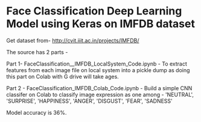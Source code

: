 # Face Classification Deep Learning Model using Keras on IMFDB dataset 

Get dataset from- http://cvit.iiit.ac.in/projects/IMFDB/

The source has 2 parts - 

Part 1- FaceClassification__IMFDB_LocalSystem_Code.ipynb - To extract features from each image file on local system into a pickle dump as doing this part on Colab with G drive will take ages.

Part 2 - FaceClassification_IMFDB_Colab_Code.ipynb - Build a simple CNN classifer on Colab to classify image expression as one among - 'NEUTRAL', 'SURPRISE', 'HAPPINESS', 'ANGER', 'DISGUST', 'FEAR', 'SADNESS'

Model accuracy is 36%.

